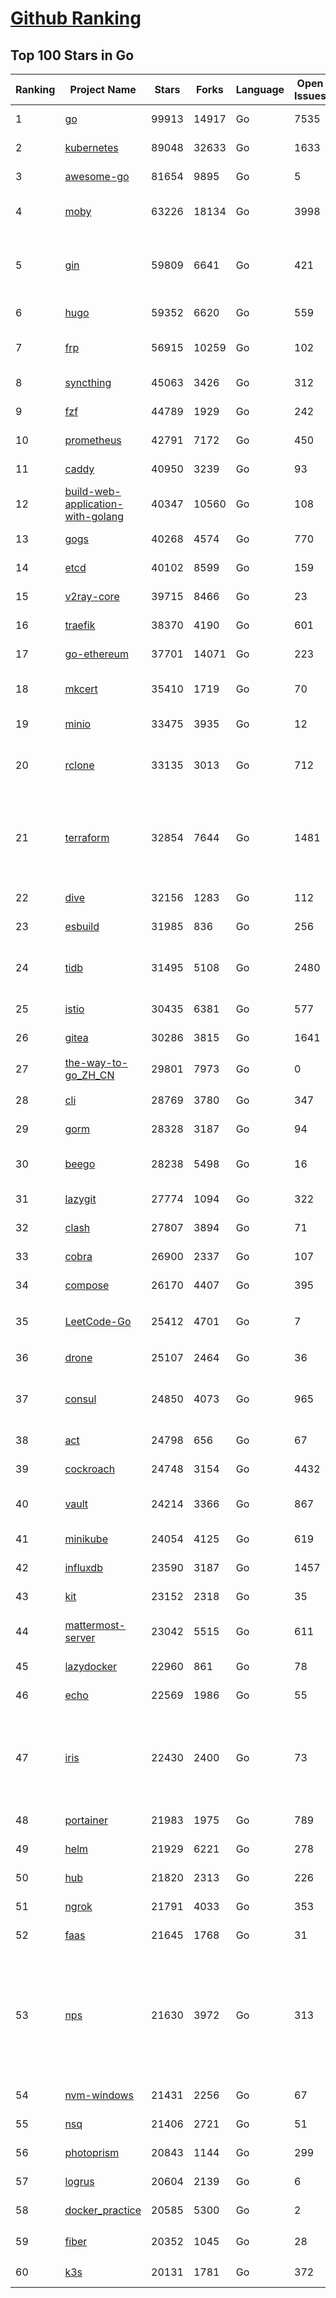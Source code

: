 [Github Ranking](../README.md)
==========

## Top 100 Stars in Go

| Ranking | Project Name | Stars | Forks | Language | Open Issues | Description | Last Commit |
| ------- | ------------ | ----- | ----- | -------- | ----------- | ----------- | ----------- |
| 1 | [go](https://github.com/golang/go) | 99913 | 14917 | Go | 7535 | The Go programming language | 2022-06-05T19:40:28Z |
| 2 | [kubernetes](https://github.com/kubernetes/kubernetes) | 89048 | 32633 | Go | 1633 | Production-Grade Container Scheduling and Management | 2022-06-06T02:32:50Z |
| 3 | [awesome-go](https://github.com/avelino/awesome-go) | 81654 | 9895 | Go | 5 | A curated list of awesome Go frameworks, libraries and software | 2022-06-05T23:56:58Z |
| 4 | [moby](https://github.com/moby/moby) | 63226 | 18134 | Go | 3998 | Moby Project - a collaborative project for the container ecosystem to assemble container-based systems | 2022-06-05T20:33:06Z |
| 5 | [gin](https://github.com/gin-gonic/gin) | 59809 | 6641 | Go | 421 | Gin is a HTTP web framework written in Go (Golang). It features a Martini-like API with much better performance -- up to 40 times faster. If you need smashing performance, get yourself some Gin. | 2022-06-02T03:52:28Z |
| 6 | [hugo](https://github.com/gohugoio/hugo) | 59352 | 6620 | Go | 559 | The world’s fastest framework for building websites. | 2022-06-05T22:42:08Z |
| 7 | [frp](https://github.com/fatedier/frp) | 56915 | 10259 | Go | 102 | A fast reverse proxy to help you expose a local server behind a NAT or firewall to the internet. | 2022-06-05T09:15:28Z |
| 8 | [syncthing](https://github.com/syncthing/syncthing) | 45063 | 3426 | Go | 312 | Open Source Continuous File Synchronization | 2022-06-04T12:24:06Z |
| 9 | [fzf](https://github.com/junegunn/fzf) | 44789 | 1929 | Go | 242 | :cherry_blossom: A command-line fuzzy finder | 2022-06-05T12:35:12Z |
| 10 | [prometheus](https://github.com/prometheus/prometheus) | 42791 | 7172 | Go | 450 | The Prometheus monitoring system and time series database. | 2022-06-05T08:30:20Z |
| 11 | [caddy](https://github.com/caddyserver/caddy) | 40950 | 3239 | Go | 93 | Fast, multi-platform web server with automatic HTTPS | 2022-06-03T20:13:50Z |
| 12 | [build-web-application-with-golang](https://github.com/astaxie/build-web-application-with-golang) | 40347 | 10560 | Go | 108 | A golang ebook intro how to build a web with golang | 2022-05-30T19:50:00Z |
| 13 | [gogs](https://github.com/gogs/gogs) | 40268 | 4574 | Go | 770 | Gogs is a painless self-hosted Git service | 2022-06-05T13:27:23Z |
| 14 | [etcd](https://github.com/etcd-io/etcd) | 40102 | 8599 | Go | 159 | Distributed reliable key-value store for the most critical data of a distributed system | 2022-06-05T10:49:16Z |
| 15 | [v2ray-core](https://github.com/v2ray/v2ray-core) | 39715 | 8466 | Go | 23 | A platform for building proxies to bypass network restrictions. | 2022-06-01T04:01:15Z |
| 16 | [traefik](https://github.com/traefik/traefik) | 38370 | 4190 | Go | 601 | The Cloud Native Application Proxy | 2022-06-03T10:26:47Z |
| 17 | [go-ethereum](https://github.com/ethereum/go-ethereum) | 37701 | 14071 | Go | 223 | Official Go implementation of the Ethereum protocol | 2022-06-06T02:08:32Z |
| 18 | [mkcert](https://github.com/FiloSottile/mkcert) | 35410 | 1719 | Go | 70 | A simple zero-config tool to make locally trusted development certificates with any names you'd like. | 2022-05-16T17:06:09Z |
| 19 | [minio](https://github.com/minio/minio) | 33475 | 3935 | Go | 12 | Multi-Cloud :cloud: Object Storage  | 2022-06-05T21:29:12Z |
| 20 | [rclone](https://github.com/rclone/rclone) | 33135 | 3013 | Go | 712 | "rsync for cloud storage" - Google Drive, S3, Dropbox, Backblaze B2, One Drive, Swift, Hubic, Wasabi, Google Cloud Storage, Yandex Files | 2022-06-04T12:56:33Z |
| 21 | [terraform](https://github.com/hashicorp/terraform) | 32854 | 7644 | Go | 1481 | Terraform enables you to safely and predictably create, change, and improve infrastructure. It is an open source tool that codifies APIs into declarative configuration files that can be shared amongst team members, treated as code, edited, reviewed, and versioned. | 2022-06-04T16:04:23Z |
| 22 | [dive](https://github.com/wagoodman/dive) | 32156 | 1283 | Go | 112 | A tool for exploring each layer in a docker image | 2022-06-05T04:58:34Z |
| 23 | [esbuild](https://github.com/evanw/esbuild) | 31985 | 836 | Go | 256 | An extremely fast JavaScript and CSS bundler and minifier | 2022-06-05T14:30:09Z |
| 24 | [tidb](https://github.com/pingcap/tidb) | 31495 | 5108 | Go | 2480 | TiDB is an open-source, cloud-native, distributed, MySQL-Compatible database for elastic scale and real-time analytics. Try free: https://tidbcloud.com/signup | 2022-06-06T02:50:17Z |
| 25 | [istio](https://github.com/istio/istio) | 30435 | 6381 | Go | 577 | Connect, secure, control, and observe services. | 2022-06-06T02:33:23Z |
| 26 | [gitea](https://github.com/go-gitea/gitea) | 30286 | 3815 | Go | 1641 | Git with a cup of tea, painless self-hosted git service | 2022-06-06T01:39:49Z |
| 27 | [the-way-to-go_ZH_CN](https://github.com/unknwon/the-way-to-go_ZH_CN) | 29801 | 7973 | Go | 0 | 《The Way to Go》中文译本，中文正式名《Go 入门指南》 | 2022-05-26T16:09:15Z |
| 28 | [cli](https://github.com/cli/cli) | 28769 | 3780 | Go | 347 | GitHub’s official command line tool | 2022-06-05T14:53:22Z |
| 29 | [gorm](https://github.com/go-gorm/gorm) | 28328 | 3187 | Go | 94 | The fantastic ORM library for Golang, aims to be developer friendly | 2022-06-01T03:50:57Z |
| 30 | [beego](https://github.com/beego/beego) | 28238 | 5498 | Go | 16 | beego is an open-source, high-performance web framework for the Go programming language. | 2022-06-01T13:21:51Z |
| 31 | [lazygit](https://github.com/jesseduffield/lazygit) | 27774 | 1094 | Go | 322 | simple terminal UI for git commands | 2022-06-04T02:26:27Z |
| 32 | [clash](https://github.com/Dreamacro/clash) | 27807 | 3894 | Go | 71 | A rule-based tunnel in Go. | 2022-06-05T10:02:24Z |
| 33 | [cobra](https://github.com/spf13/cobra) | 26900 | 2337 | Go | 107 | A Commander for modern Go CLI interactions | 2022-06-05T19:45:59Z |
| 34 | [compose](https://github.com/docker/compose) | 26170 | 4407 | Go | 395 | Define and run multi-container applications with Docker | 2022-06-04T08:26:49Z |
| 35 | [LeetCode-Go](https://github.com/halfrost/LeetCode-Go) | 25412 | 4701 | Go | 7 | ✅ Solutions to LeetCode by Go, 100% test coverage, runtime beats 100% / LeetCode 题解 | 2022-06-04T22:36:30Z |
| 36 | [drone](https://github.com/harness/drone) | 25107 | 2464 | Go | 36 | Drone is a Container-Native, Continuous Delivery Platform | 2022-06-05T15:57:53Z |
| 37 | [consul](https://github.com/hashicorp/consul) | 24850 | 4073 | Go | 965 | Consul is a distributed, highly available, and data center aware solution to connect and configure applications across dynamic, distributed infrastructure. | 2022-06-04T01:01:43Z |
| 38 | [act](https://github.com/nektos/act) | 24798 | 656 | Go | 67 | Run your GitHub Actions locally 🚀 | 2022-06-06T02:17:03Z |
| 39 | [cockroach](https://github.com/cockroachdb/cockroach) | 24748 | 3154 | Go | 4432 | CockroachDB - the open source, cloud-native distributed SQL database. | 2022-06-06T02:33:46Z |
| 40 | [vault](https://github.com/hashicorp/vault) | 24214 | 3366 | Go | 867 | A tool for secrets management, encryption as a service, and privileged access management | 2022-06-05T01:52:59Z |
| 41 | [minikube](https://github.com/kubernetes/minikube) | 24054 | 4125 | Go | 619 | Run Kubernetes locally | 2022-06-04T14:59:45Z |
| 42 | [influxdb](https://github.com/influxdata/influxdb) | 23590 | 3187 | Go | 1457 | Scalable datastore for metrics, events, and real-time analytics | 2022-06-05T14:51:22Z |
| 43 | [kit](https://github.com/go-kit/kit) | 23152 | 2318 | Go | 35 | A standard library for microservices. | 2022-06-02T18:53:39Z |
| 44 | [mattermost-server](https://github.com/mattermost/mattermost-server) | 23042 | 5515 | Go | 611 | Mattermost is an open source platform for secure collaboration across the entire software development lifecycle. | 2022-06-05T22:12:24Z |
| 45 | [lazydocker](https://github.com/jesseduffield/lazydocker) | 22960 | 861 | Go | 78 | The lazier way to manage everything docker | 2022-06-03T16:24:00Z |
| 46 | [echo](https://github.com/labstack/echo) | 22569 | 1986 | Go | 55 | High performance, minimalist Go web framework | 2022-05-31T07:02:13Z |
| 47 | [iris](https://github.com/kataras/iris) | 22430 | 2400 | Go | 73 | The fastest HTTP/2 Go Web Framework. A true successor of expressjs and laravel. Supports AWS Lambda, gRPC, MVC, Unique Router, Websockets, Sessions, Test suite, Dependency Injection and more \| 谢谢 https://github.com/kataras/iris/issues/1329 | 2022-06-05T19:20:28Z |
| 48 | [portainer](https://github.com/portainer/portainer) | 21983 | 1975 | Go | 789 | Making Docker and Kubernetes management easy. | 2022-06-05T08:19:43Z |
| 49 | [helm](https://github.com/helm/helm) | 21929 | 6221 | Go | 278 | The Kubernetes Package Manager | 2022-06-06T02:23:09Z |
| 50 | [hub](https://github.com/github/hub) | 21820 | 2313 | Go | 226 | A command-line tool that makes git easier to use with GitHub. | 2022-04-04T13:16:50Z |
| 51 | [ngrok](https://github.com/inconshreveable/ngrok) | 21791 | 4033 | Go | 353 | Introspected tunnels to localhost | 2022-05-17T08:00:28Z |
| 52 | [faas](https://github.com/openfaas/faas) | 21645 | 1768 | Go | 31 | OpenFaaS - Serverless Functions Made Simple | 2022-06-04T07:37:20Z |
| 53 | [nps](https://github.com/ehang-io/nps) | 21630 | 3972 | Go | 313 | 一款轻量级、高性能、功能强大的内网穿透代理服务器。支持tcp、udp、socks5、http等几乎所有流量转发，可用来访问内网网站、本地支付接口调试、ssh访问、远程桌面，内网dns解析、内网socks5代理等等……，并带有功能强大的web管理端。a lightweight, high-performance, powerful intranet penetration proxy server, with a powerful web management terminal. | 2022-05-26T07:41:46Z |
| 54 | [nvm-windows](https://github.com/coreybutler/nvm-windows) | 21431 | 2256 | Go | 67 | A node.js version management utility for Windows. Ironically written in Go. | 2022-05-28T15:04:43Z |
| 55 | [nsq](https://github.com/nsqio/nsq) | 21406 | 2721 | Go | 51 | A realtime distributed messaging platform | 2022-05-06T16:23:52Z |
| 56 | [photoprism](https://github.com/photoprism/photoprism) | 20843 | 1144 | Go | 299 | AI-Powered Photos App for the Decentralized Web 🌈💎✨ | 2022-06-05T16:44:16Z |
| 57 | [logrus](https://github.com/sirupsen/logrus) | 20604 | 2139 | Go | 6 | Structured, pluggable logging for Go. | 2022-06-02T14:52:09Z |
| 58 | [docker_practice](https://github.com/yeasy/docker_practice) | 20585 | 5300 | Go | 2 | Learn and understand Docker&Container technologies, with real DevOps practice! | 2022-05-24T10:28:56Z |
| 59 | [fiber](https://github.com/gofiber/fiber) | 20352 | 1045 | Go | 28 | ⚡️ Express inspired web framework written in Go | 2022-06-04T11:38:39Z |
| 60 | [k3s](https://github.com/k3s-io/k3s) | 20131 | 1781 | Go | 372 | Lightweight Kubernetes | 2022-06-03T00:37:49Z |

